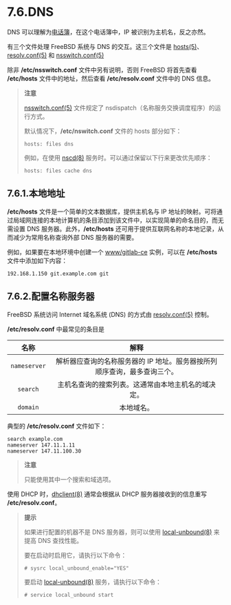 # 7.6.DNS

DNS 可以理解为[电话簿](https://en.wikipedia.org/wiki/Telephone_directory)，在这个电话簿中，IP 被识别为主机名，反之亦然。

有三个文件处理 FreeBSD 系统与 DNS 的交互。这三个文件是 [hosts(5)](https://man.freebsd.org/cgi/man.cgi?query=hosts&sektion=5&format=html)、[resolv.conf(5)](https://man.freebsd.org/cgi/man.cgi?query=resolv.conf&sektion=5&format=html) 和 [nsswitch.conf(5)](https://man.freebsd.org/cgi/man.cgi?query=nsswitch.conf&sektion=5&format=html)

除非 **/etc/nsswitch.conf** 文件中另有说明，否则 FreeBSD 将首先查看 **/etc/hosts** 文件中的地址，然后查看 **/etc/resolv.conf** 文件中的 DNS 信息。

> **注意**
>
> [nsswitch.conf(5)](https://man.freebsd.org/cgi/man.cgi?query=nsswitch.conf&sektion=5&format=html) 文件规定了 nsdispatch（名称服务交换调度程序）的运行方式。
>
> 默认情况下，**/etc/nswitch.conf** 文件的 hosts 部分如下： 
> ```
> hosts: files dns
> ```
>
> 例如，在使用 [nscd(8)](https://man.freebsd.org/cgi/man.cgi?query=nscd&sektion=8&format=html) 服务时。可以通过保留以下行来更改优先顺序：
> ```
> hosts: files cache dns
> ```

## 7.6.1.本地地址

**/etc/hosts** 文件是一个简单的文本数据库，提供主机名与 IP 地址的映射。可将通过局域网连接的本地计算机的条目添加到该文件中，以实现简单的命名目的，而无需设置 DNS 服务器。此外，**/etc/hosts** 还可用于提供互联网名称的本地记录，从而减少为常用名称查询外部 DNS 服务器的需要。

例如，如果要在本地环境中创建一个 [www/gitlab-ce](https://cgit.freebsd.org/ports/tree/www/gitlab-ce/) 实例，可以在 **/etc/hosts** 文件中添加如下内容：

```
192.168.1.150 git.example.com git
```

## 7.6.2.配置名称服务器

FreeBSD 系统访问 Internet 域名系统 (DNS) 的方式由 [resolv.conf(5)](https://man.freebsd.org/cgi/man.cgi?query=resolv.conf&sektion=5&format=html) 控制。

**/etc/resolv.conf** 中最常见的条目是

| **名称** | **解释** |
| :----------: | :----------: |
| `nameserver` | 解析器应查询的名称服务器的 IP 地址。服务器按所列顺序查询，最多查询三个。 |
| `search` | 主机名查询的搜索列表。这通常由本地主机名的域决定。 |
| `domain` | 本地域名。 |

典型的 **/etc/resolv.conf** 文件如下：

```
search example.com
nameserver 147.11.1.11
nameserver 147.11.100.30
```

> **注意**
>
> 只能使用其中一个搜索和域选项。

使用 DHCP 时，[dhclient(8)](https://man.freebsd.org/cgi/man.cgi?query=dhclient&sektion=8&format=html) 通常会根据从 DHCP 服务器接收到的信息重写 **/etc/resolv.conf**。

> **提示**
>
> 如果进行配置的机器不是 DNS 服务器，则可以使用 [local-unbound(8)](https://man.freebsd.org/cgi/man.cgi?query=local-unbound&sektion=8&format=html) 来提高 DNS 查找性能。
>
> 要在启动时启用它，请执行以下命令：
>
> ```
> # sysrc local_unbound_enable="YES"
> ```
>
> 要启动 [local-unbound(8)](https://man.freebsd.org/cgi/man.cgi?query=local-unbound&sektion=8&format=html) 服务，请执行以下命令：
>
> ```
> # service local_unbound start
> ```
